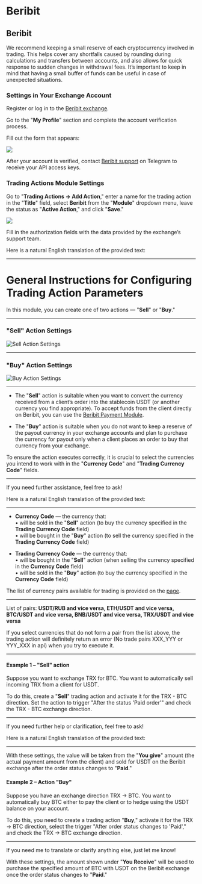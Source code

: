# Beribit

## Beribit

We recommend keeping a small reserve of each cryptocurrency involved in trading. This helps cover any shortfalls caused by rounding during calculations and transfers between accounts, and also allows for quick response to sudden changes in withdrawal fees. It’s important to keep in mind that having a small buffer of funds can be useful in case of unexpected situations.

### Settings in Your Exchange Account <a href="#settings-in-your-exchange-account" id="settings-in-your-exchange-account"></a>

Register or log in to the [Beribit exchange](https://web.archive.org/web/20240522164757mp_/https://beribit.com/).

Go to the "**My Profile**" section and complete the account verification process.

Fill out the form that appears:

![](https://web.archive.org/web/20240522164757im_/https://premium.gitbook.io/~gitbook/image?url=https%3A%2F%2F2574066779-files.gitbook.io%2F%7E%2Ffiles%2Fv0%2Fb%2Fgitbook-x-prod.appspot.com%2Fo%2Fspaces%252Fm9kqZXsNykrN6VyxxXBO%252Fuploads%252FuGxORuTq49PMqzpxwvDv%252Fimage.png%3Falt%3Dmedia%26token%3D9a9cdc3e-af1a-4733-9f2a-bb917ef7f2a0%26width%3D768%26dpr%3D4%26quality%3D100%26sign%3D82b3cc4b6be606803480fb3adf7dd31a7f3fa808a9e566e8adcddec005859e7f)

After your account is verified, contact [Beribit support](https://web.archive.org/web/20240522164757mp_/https://t.me/beribitbot) on Telegram to receive your API access keys.

### Trading Actions Module Settings <a href="#trading-actions-module-settings" id="trading-actions-module-settings"></a>

Go to "**Trading Actions -> Add Action**," enter a name for the trading action in the "**Title**" field, select **Beribit** from the "**Module**" dropdown menu, leave the status as "**Active Action**," and click "**Save**."

![](https://web.archive.org/web/20240522164757im_/https://premium.gitbook.io/~gitbook/image?url=https%3A%2F%2F2574066779-files.gitbook.io%2F%7E%2Ffiles%2Fv0%2Fb%2Fgitbook-x-prod.appspot.com%2Fo%2Fspaces%252Fm9kqZXsNykrN6VyxxXBO%252Fuploads%252Fgq8ZQmrhbqB84ihn5NOm%252Fimage.png%3Falt%3Dmedia%26token%3D29f8aec8-97ba-4f05-8aa9-5511fd3fc378%26width%3D768%26dpr%3D4%26quality%3D100%26sign%3D938eef1442b82f3236b7db432f4c16cc10e3c05ff2e020611ec91ef50869e259)

Fill in the authorization fields with the data provided by the exchange’s support team.

Here is a natural English translation of the provided text:

---

# General Instructions for Configuring Trading Action Parameters

In this module, you can create one of two actions — "**Sell**" or "**Buy**."

---

### "**Sell**" Action Settings

![Sell Action Settings](https://web.archive.org/web/20240522164757im_/https://premium.gitbook.io/~gitbook/image?url=https%3A%2F%2F2574066779-files.gitbook.io%2F%7E%2Ffiles%2Fv0%2Fb%2Fgitbook-x-prod.appspot.com%2Fo%2Fspaces%252Fm9kqZXsNykrN6VyxxXBO%252Fuploads%252FlREukg3VB3tb8RdZaUl2%252Fimage.png%3Falt%3Dmedia%26token%3D05efbb3e-eb8f-4858-8859-84e413b3d8dd&width=768&dpr=4&quality=100&sign=84c045573632ad6f362164160d68454b561dbe342e2c15bd48fd5f538dcb3d29)

---

### "**Buy**" Action Settings

![Buy Action Settings](https://web.archive.org/web/20240522164757im_/https://premium.gitbook.io/~gitbook/image?url=https%3A%2F%2F2574066779-files.gitbook.io%2F%7E%2Ffiles%2Fv0%2Fb%2Fgitbook-x-prod.appspot.com%2Fo%2Fspaces%252Fm9kqZXsNykrN6VyxxXBO%252Fuploads%252FihuX5GSKIGu9uqItuDGY%252Fimage.png%3Falt%3Dmedia%26token%3D88ff681c-f1df-493a-92bc-5b95a36f16f7&width=768&dpr=4&quality=100&sign=48be5f781cbf30468c3f6c60b6a9987ef53987221fd5bffc2d9f110255e9502d)

---

- The "**Sell**" action is suitable when you want to convert the currency received from a client’s order into the stablecoin USDT (or another currency you find appropriate). To accept funds from the client directly on Beribit, you can use the [Beribit Payment Module](https://web.archive.org/web/20240522164757mp_/https://premium.gitbook.io/main/osnovnye-nastroiki/merchanty-i-avtovyplaty/merchanty/beribit).

- The "**Buy**" action is suitable when you do not want to keep a reserve of the payout currency in your exchange accounts and plan to purchase the currency for payout only when a client places an order to buy that currency from your exchange.

To ensure the action executes correctly, it is crucial to select the currencies you intend to work with in the "**Currency Code**" and "**Trading Currency Code**" fields.

---

If you need further assistance, feel free to ask!

Here is a natural English translation of the provided text:

---

* **Currency Code** — the currency that:  
  • will be sold in the "**Sell**" action (to buy the currency specified in the **Trading Currency Code** field)  
  • will be bought in the "**Buy**" action (to sell the currency specified in the **Trading Currency Code** field)

* **Trading Currency Code** — the currency that:  
  • will be bought in the "**Sell**" action (when selling the currency specified in the **Currency Code** field)  
  • will be sold in the "**Buy**" action (to buy the currency specified in the **Currency Code** field)

The list of currency pairs available for trading is provided on the [page](https://web.archive.org/web/20240522164757mp_/https://api.beribit.com/markets).

---

List of pairs: **USDT/RUB and vice versa, ETH/USDT and vice versa, BTC/USDT and vice versa, BNB/USDT and vice versa, TRX/USDT and vice versa**

If you select currencies that do not form a pair from the list above, the trading action will definitely return an error (No trade pairs XXX_YYY or YYY_XXX in api) when you try to execute it.

---

#### Example 1 – "Sell" action <a href="#example-1-sell-action" id="example-1-sell-action"></a>

Suppose you want to exchange TRX for BTC. You want to automatically sell incoming TRX from a client for USDT.

To do this, create a "**Sell**" trading action and activate it for the TRX - BTC direction. Set the action to trigger "After the status 'Paid order'" and check the TRX - BTC exchange direction.

---

If you need further help or clarification, feel free to ask!

Here is a natural English translation of the provided text:

---

With these settings, the value will be taken from the "**You give**" amount (the actual payment amount from the client) and sold for USDT on the Beribit exchange after the order status changes to "**Paid**."

#### Example 2 – Action "**Buy**" <a href="#example-2-action-buy" id="example-2-action-buy"></a>

Suppose you have an exchange direction TRX → BTC. You want to automatically buy BTC either to pay the client or to hedge using the USDT balance on your account.

To do this, you need to create a trading action "**Buy**," activate it for the TRX → BTC direction, select the trigger "After order status changes to 'Paid'," and check the TRX → BTC exchange direction.

---

If you need me to translate or clarify anything else, just let me know!

With these settings, the amount shown under "**You Receive**" will be used to purchase the specified amount of BTC with USDT on the Beribit exchange once the order status changes to "**Paid**."